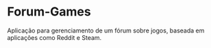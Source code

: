 # Forum-Games
Aplicação para gerenciamento de um fórum sobre jogos, baseada em aplicações como Reddit e Steam.

